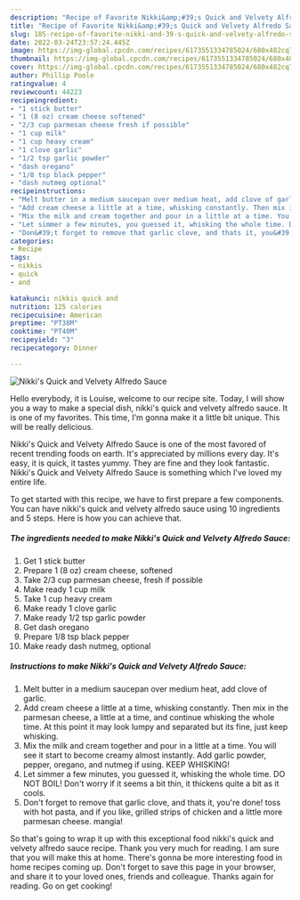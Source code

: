 ```yaml
---
description: "Recipe of Favorite Nikki&amp;#39;s Quick and Velvety Alfredo Sauce"
title: "Recipe of Favorite Nikki&amp;#39;s Quick and Velvety Alfredo Sauce"
slug: 185-recipe-of-favorite-nikki-and-39-s-quick-and-velvety-alfredo-sauce
date: 2022-03-24T23:57:24.445Z
image: https://img-global.cpcdn.com/recipes/6173551334785024/680x482cq70/nikkis-quick-and-velvety-alfredo-sauce-recipe-main-photo.jpg
thumbnail: https://img-global.cpcdn.com/recipes/6173551334785024/680x482cq70/nikkis-quick-and-velvety-alfredo-sauce-recipe-main-photo.jpg
cover: https://img-global.cpcdn.com/recipes/6173551334785024/680x482cq70/nikkis-quick-and-velvety-alfredo-sauce-recipe-main-photo.jpg
author: Phillip Poole
ratingvalue: 4
reviewcount: 44223
recipeingredient:
- "1 stick butter"
- "1 (8 oz) cream cheese softened"
- "2/3 cup parmesan cheese fresh if possible"
- "1 cup milk"
- "1 cup heavy cream"
- "1 clove garlic"
- "1/2 tsp garlic powder"
- "dash oregano"
- "1/8 tsp black pepper"
- "dash nutmeg optional"
recipeinstructions:
- "Melt butter in a medium saucepan over medium heat, add clove of garlic."
- "Add cream cheese a little at a time, whisking constantly. Then mix in the parmesan cheese, a little at a time, and continue whisking the whole time. At this point it may look lumpy and separated but its fine, just keep whisking."
- "Mix the milk and cream together and pour in a little at a time. You will see it start to become creamy almost instantly. Add garlic powder, pepper, oregano, and nutmeg if using. KEEP WHISKING!"
- "Let simmer a few minutes, you guessed it, whisking the whole time. DO NOT BOIL! Don&#39;t worry if it seems a bit thin, it thickens quite a bit as it cools."
- "Don&#39;t forget to remove that garlic clove, and thats it, you&#39;re done! toss with hot pasta, and if you like, grilled strips of chicken and a little more parmesan cheese. mangia!"
categories:
- Recipe
tags:
- nikkis
- quick
- and

katakunci: nikkis quick and 
nutrition: 125 calories
recipecuisine: American
preptime: "PT38M"
cooktime: "PT40M"
recipeyield: "3"
recipecategory: Dinner

---
```



![Nikki&#39;s Quick and Velvety Alfredo Sauce](https://img-global.cpcdn.com/recipes/6173551334785024/680x482cq70/nikkis-quick-and-velvety-alfredo-sauce-recipe-main-photo.jpg)

Hello everybody, it is Louise, welcome to our recipe site. Today, I will show you a way to make a special dish, nikki&#39;s quick and velvety alfredo sauce. It is one of my favorites. This time, I'm gonna make it a little bit unique. This will be really delicious.

Nikki&#39;s Quick and Velvety Alfredo Sauce is one of the most favored of recent trending foods on earth. It's appreciated by millions every day. It's easy, it is quick, it tastes yummy. They are fine and they look fantastic. Nikki&#39;s Quick and Velvety Alfredo Sauce is something which I've loved my entire life.




To get started with this recipe, we have to first prepare a few components. You can have nikki&#39;s quick and velvety alfredo sauce using 10 ingredients and 5 steps. Here is how you can achieve that.

<!--inarticleads1-->

##### The ingredients needed to make Nikki&#39;s Quick and Velvety Alfredo Sauce:

1. Get 1 stick butter
1. Prepare 1 (8 oz) cream cheese, softened
1. Take 2/3 cup parmesan cheese, fresh if possible
1. Make ready 1 cup milk
1. Take 1 cup heavy cream
1. Make ready 1 clove garlic
1. Make ready 1/2 tsp garlic powder
1. Get dash oregano
1. Prepare 1/8 tsp black pepper
1. Make ready dash nutmeg, optional




<!--inarticleads2-->

##### Instructions to make Nikki&#39;s Quick and Velvety Alfredo Sauce:

1. Melt butter in a medium saucepan over medium heat, add clove of garlic.
1. Add cream cheese a little at a time, whisking constantly. Then mix in the parmesan cheese, a little at a time, and continue whisking the whole time. At this point it may look lumpy and separated but its fine, just keep whisking.
1. Mix the milk and cream together and pour in a little at a time. You will see it start to become creamy almost instantly. Add garlic powder, pepper, oregano, and nutmeg if using. KEEP WHISKING!
1. Let simmer a few minutes, you guessed it, whisking the whole time. DO NOT BOIL! Don&#39;t worry if it seems a bit thin, it thickens quite a bit as it cools.
1. Don&#39;t forget to remove that garlic clove, and thats it, you&#39;re done! toss with hot pasta, and if you like, grilled strips of chicken and a little more parmesan cheese. mangia!




So that's going to wrap it up with this exceptional food nikki&#39;s quick and velvety alfredo sauce recipe. Thank you very much for reading. I am sure that you will make this at home. There's gonna be more interesting food in home recipes coming up. Don't forget to save this page in your browser, and share it to your loved ones, friends and colleague. Thanks again for reading. Go on get cooking!
